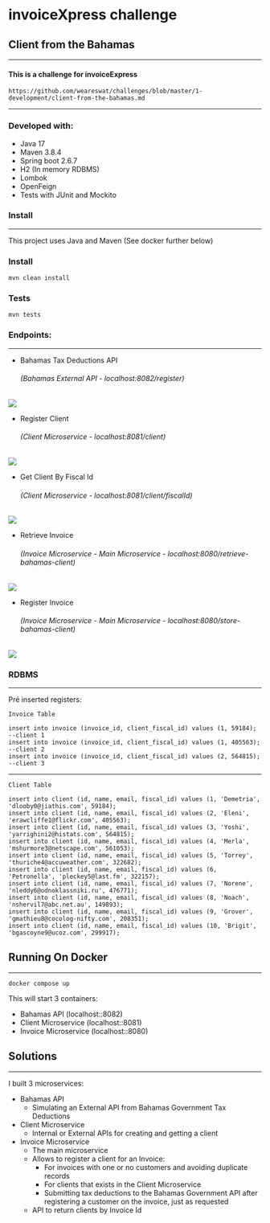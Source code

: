 # invoiceXpress challenge

## Client from the Bahamas

___

#### This is a challenge for invoiceExpress

    https://github.com/weareswat/challenges/blob/master/1-development/client-from-the-bahamas.md 

___

### Developed with:

* Java 17
* Maven 3.8.4
* Spring boot 2.6.7
* H2 (In memory RDBMS)
* Lombok
* OpenFeign
* Tests with JUnit and Mockito

### Install

___
This project uses Java and Maven
(See docker further below)

### Install

    mvn clean install


### Tests


    mvn tests

### Endpoints:

___ 

* Bahamas Tax Deductions API
  ###### (Bahamas External API - localhost:8082/register)
![](https://media0.giphy.com/media/aguNS13Fp2srFMMDbp/giphy.gif?cid=790b761143232fff3b73bdaa1cd12dd8903dff2b42ba337e&rid=giphy.gif&ct=g)
* Register Client
  ###### (Client Microservice - localhost:8081/client)
![](https://media0.giphy.com/media/pGyT3cSjKoAUudDyAH/giphy.gif?cid=790b76111a2a59ea0e196b9d0e845d1c6ba550e135052dd2&rid=giphy.gif&ct=g)
* Get Client By Fiscal Id
  ###### (Client Microservice - localhost:8081/client/fiscalId)
![](https://media1.giphy.com/media/Thq0hatwUPaSKqZ4Eg/giphy.gif?cid=790b76111401e44b5672b20d772661502384aecea4a1ef92&rid=giphy.gif&ct=g)
* Retrieve Invoice
  ###### (Invoice Microservice - Main Microservice - localhost:8080/retrieve-bahamas-client)
![](https://media1.giphy.com/media/bxbH3amGd79Bqqvhmi/giphy.gif?cid=790b76118c0506e1c6a28475e8cf89ebc8de99cd4a1637b0&rid=giphy.gif&ct=g)
* Register Invoice
  ###### (Invoice Microservice - Main Microservice - localhost:8080/store-bahamas-client)
![](https://media4.giphy.com/media/RFya14lExDciw0QZkD/giphy.gif?cid=790b761172b18233c02b5271a506961dbb2445e5fa6a35dd&rid=giphy.gif&ct=g)

### RDBMS
___ 

Pré inserted registers:

    Invoice Table

    insert into invoice (invoice_id, client_fiscal_id) values (1, 59184); --client 1
    insert into invoice (invoice_id, client_fiscal_id) values (1, 405563); --client 2
    insert into invoice (invoice_id, client_fiscal_id) values (2, 564815); --client 3

___ 
    Client Table

    insert into client (id, name, email, fiscal_id) values (1, 'Demetria', 'dlooby0@jiathis.com', 59184);
    insert into client (id, name, email, fiscal_id) values (2, 'Eleni', 'erawcliffe1@flickr.com', 405563);
    insert into client (id, name, email, fiscal_id) values (3, 'Yoshi', 'yarrighini2@histats.com', 564815);
    insert into client (id, name, email, fiscal_id) values (4, 'Merla', 'mshurmore3@netscape.com', 561053);
    insert into client (id, name, email, fiscal_id) values (5, 'Torrey', 'thuriche4@accuweather.com', 322682);
    insert into client (id, name, email, fiscal_id) values (6, 'Petronella', 'pleckey5@last.fm', 322157);
    insert into client (id, name, email, fiscal_id) values (7, 'Norene', 'nleddy6@odnoklassniki.ru', 476771);
    insert into client (id, name, email, fiscal_id) values (8, 'Noach', 'nshervil7@abc.net.au', 149893);
    insert into client (id, name, email, fiscal_id) values (9, 'Grover', 'gmathieu8@cocolog-nifty.com', 208351);
    insert into client (id, name, email, fiscal_id) values (10, 'Brigit', 'bgascoyne9@ucoz.com', 299917);


## Running On Docker
___
    docker compose up

This will start 3 containers:
* Bahamas API (localhost::8082)
* Client Microservice (localhost::8081)
* Invoice Microservice (localhost::8080)

## Solutions
___ 
I built 3 microservices:

* Bahamas API
    * Simulating an External API from Bahamas Government Tax Deductions
* Client Microservice
    * Internal or External APIs for creating and getting a client
* Invoice Microservice
    * The main microservice
    * Allows to register a client for an Invoice:
        * For invoices with one or no customers and avoiding duplicate records
        * For clients that exists in the Client Microservice
        * Submitting tax deductions to the Bahamas Government API after registering a customer on the invoice, just as requested
    * API to return clients by Invoice Id
